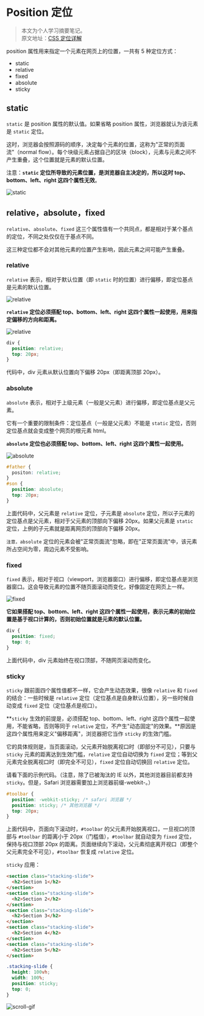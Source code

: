 # Position 定位

> 本文为个人学习摘要笔记。  
> 原文地址：[CSS 定位详解](http://www.ruanyifeng.com/blog/2019/11/css-position.html)

position 属性用来指定一个元素在网页上的位置，一共有 5 种定位方式：

- static
- relative
- fixed
- absolute
- sticky

## static

`static` 是 position 属性的默认值。如果省略 position 属性，浏览器就认为该元素是 `static` 定位。

这时，浏览器会按照源码的顺序，决定每个元素的位置，这称为"正常的页面流"（normal flow）。每个块级元素占据自己的区块（block），元素与元素之间不产生重叠，这个位置就是元素的默认位置。

注意：**`static` 定位所导致的元素位置，是浏览器自主决定的，所以这时 top、bottom、left、right 这四个属性无效**。

![static](https://cdn.jsdelivr.net/gh/chanshiyucx/poi/2019/11/static.jpg)

## relative，absolute，fixed

`relative`、`absolute`、`fixed` 这三个属性值有一个共同点，都是相对于某个基点的定位，不同之处仅仅在于基点不同。

这三种定位都不会对其他元素的位置产生影响，因此元素之间可能产生重叠。

### relative

`relative` 表示，相对于默认位置（即 `static` 时的位置）进行偏移，即定位基点是元素的默认位置。

![relative](https://cdn.jsdelivr.net/gh/chanshiyucx/poi/2019/11/relative.jpg)

**`relative` 定位必须搭配 top、bottom、left、right 这四个属性一起使用，用来指定偏移的方向和距离。**

![relative](https://cdn.jsdelivr.net/gh/chanshiyucx/poi/2019/11/relative1.jpg)

```css
div {
  position: relative;
  top: 20px;
}
```

代码中，div 元素从默认位置向下偏移 20px（即距离顶部 20px）。

### absolute

`absolute` 表示，相对于上级元素（一般是父元素）进行偏移，即定位基点是父元素。

它有一个重要的限制条件：定位基点（一般是父元素）不能是 `static` 定位，否则定位基点就会变成整个网页的根元素 html。

**`absolute` 定位也必须搭配 top、bottom、left、right 这四个属性一起使用。**

![absolute](https://cdn.jsdelivr.net/gh/chanshiyucx/poi/2019/11/absolute.jpg)

```css
#father {
  positon: relative;
}
#son {
  position: absolute;
  top: 20px;
}
```

上面代码中，父元素是 `relative` 定位，子元素是 `absolute` 定位，所以子元素的定位基点是父元素，相对于父元素的顶部向下偏移 20px。如果父元素是 `static` 定位，上例的子元素就是距离网页的顶部向下偏移 20px。

`注意，absolute` 定位的元素会被"正常页面流"忽略，即在"正常页面流"中，该元素所占空间为零，周边元素不受影响。

### fixed

`fixed` 表示，相对于视口（viewport，浏览器窗口）进行偏移，即定位基点是浏览器窗口。这会导致元素的位置不随页面滚动而变化，好像固定在网页上一样。

![fixed](https://cdn.jsdelivr.net/gh/chanshiyucx/poi/2019/11/fixed.jpg)

**它如果搭配 top、bottom、left、right 这四个属性一起使用，表示元素的初始位置是基于视口计算的，否则初始位置就是元素的默认位置。**

```css
div {
  position: fixed;
  top: 0;
}
```

上面代码中，div 元素始终在视口顶部，不随网页滚动而变化。

### sticky

`sticky` 跟前面四个属性值都不一样，它会产生动态效果，很像 `relative` 和 `fixed` 的结合：一些时候是 `relative` 定位（定位基点是自身默认位置），另一些时候自动变成 `fixed` 定位（定位基点是视口）。

**`sticky` 生效的前提是，必须搭配 top、bottom、left、right 这四个属性一起使用，不能省略，否则等同于 `relative` 定位，不产生"动态固定"的效果。**原因是这四个属性用来定义"偏移距离"，浏览器把它当作 `sticky` 的生效门槛。

它的具体规则是，当页面滚动，父元素开始脱离视口时（即部分不可见），只要与 `sticky` 元素的距离达到生效门槛，`relative` 定位自动切换为 `fixed` 定位；等到父元素完全脱离视口时（即完全不可见），`fixed` 定位自动切换回 `relative` 定位。

请看下面的示例代码。（注意，除了已被淘汰的 IE 以外，其他浏览器目前都支持 `sticky`。但是，Safari 浏览器需要加上浏览器前缀-webkit-。）

```css
#toolbar {
  position: -webkit-sticky; /* safari 浏览器 */
  position: sticky; /* 其他浏览器 */
  top: 20px;
}
```

上面代码中，页面向下滚动时，`#toolbar` 的父元素开始脱离视口，一旦视口的顶部与 `#toolbar` 的距离小于 20px（门槛值），`#toolbar` 就自动变为 `fixed` 定位，保持与视口顶部 20px 的距离。页面继续向下滚动，父元素彻底离开视口（即整个父元素完全不可见），`#toolbar` 恢复成 `relative` 定位。

`sticky` 应用：

```html
<section class="stacking-slide">
  <h2>Section 1</h2>
</section>
<section class="stacking-slide">
  <h2>Section 2</h2>
</section>
<section class="stacking-slide">
  <h2>Section 3</h2>
</section>
<section class="stacking-slide">
  <h2>Section 4</h2>
</section>
<section class="stacking-slide">
  <h2>Section 5</h2>
</section>
```

```css
.stacking-slide {
  height: 100vh;
  width: 100%;
  position: sticky;
  top: 0;
}
```

![scroll-gif](https://cdn.jsdelivr.net/gh/chanshiyucx/poi/2019/11/scroll-gif.gif)
